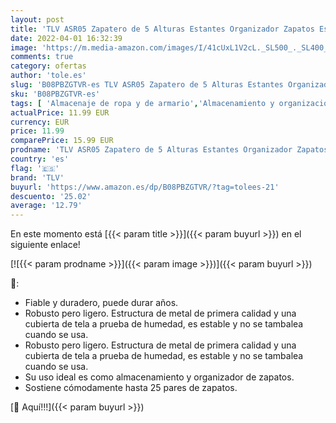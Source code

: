 ```yaml
---
layout: post
title: 'TLV ASR05 Zapatero de 5 Alturas Estantes Organizador Zapatos Estanteria 25 Pares'
date: 2022-04-01 16:32:39
image: 'https://m.media-amazon.com/images/I/41cUxL1V2cL._SL500_._SL400_.jpg'
comments: true
category: ofertas
author: 'tole.es'
slug: 'B08PBZGTVR-es TLV ASR05 Zapatero de 5 Alturas Estantes Organizador...'
sku: 'B08PBZGTVR-es'
tags: [ 'Almacenaje de ropa y de armario','Almacenamiento y organización','Hogar y cocina','Muebles de hogar','Muebles de pasillo','Zapateros','Zapateros de pasillo','tlv','zapatos', ]
actualPrice: 11.99 EUR
currency: EUR
price: 11.99
comparePrice: 15.99 EUR
prodname: 'TLV ASR05 Zapatero de 5 Alturas Estantes Organizador Zapatos Estanteria 25 Pares'
country: 'es'
flag: '🇪🇸'
brand: 'TLV'
buyurl: 'https://www.amazon.es/dp/B08PBZGTVR/?tag=tolees-21'
descuento: '25.02'
average: '12.79'
---
```


En este momento está [{{< param title >}}]({{< param buyurl >}}) en el siguiente enlace!

[![{{< param prodname >}}]({{< param image >}})]({{< param buyurl >}})

🔎:

- Fiable y duradero, puede durar años.
- Robusto pero ligero. Estructura de metal de primera calidad y una cubierta de tela a prueba de humedad, es estable y no se tambalea cuando se usa.
- Robusto pero ligero. Estructura de metal de primera calidad y una cubierta de tela a prueba de humedad, es estable y no se tambalea cuando se usa.
- Su uso ideal es como almacenamiento y organizador de zapatos.
- Sostiene cómodamente hasta 25 pares de zapatos.

[🛒 Aquí!!!]({{< param buyurl >}})
